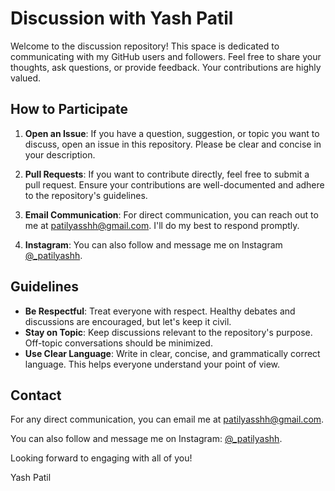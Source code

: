 # Discussion with Yash Patil

Welcome to the discussion repository! This space is dedicated to communicating with my GitHub users and followers. Feel free to share your thoughts, ask questions, or provide feedback. Your contributions are highly valued.

## How to Participate

1. **Open an Issue**: If you have a question, suggestion, or topic you want to discuss, open an issue in this repository. Please be clear and concise in your description.

2. **Pull Requests**: If you want to contribute directly, feel free to submit a pull request. Ensure your contributions are well-documented and adhere to the repository's guidelines.

3. **Email Communication**: For direct communication, you can reach out to me at [patilyasshh@gmail.com](mailto:patilyasshh@gmail.com). I'll do my best to respond promptly.

4. **Instagram**: You can also follow and message me on Instagram [@_patilyashh](https://www.instagram.com/_patilyashh/).

## Guidelines

- **Be Respectful**: Treat everyone with respect. Healthy debates and discussions are encouraged, but let's keep it civil.
- **Stay on Topic**: Keep discussions relevant to the repository's purpose. Off-topic conversations should be minimized.
- **Use Clear Language**: Write in clear, concise, and grammatically correct language. This helps everyone understand your point of view.

## Contact

For any direct communication, you can email me at [patilyasshh@gmail.com](mailto:patilyasshh@gmail.com).

You can also follow and message me on Instagram: [@_patilyashh](https://www.instagram.com/_patilyashh_).

Looking forward to engaging with all of you!

Yash Patil
